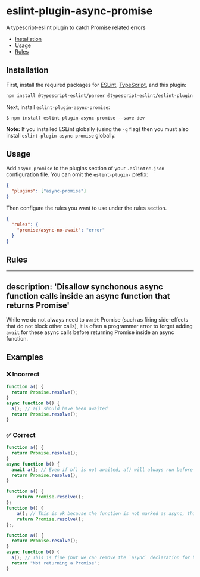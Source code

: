 # eslint-plugin-async-promise

A typescript-eslint plugin to catch Promise related errors

- [Installation](#installation)
- [Usage](#usage)
- [Rules](#rules)

<!-- END doctoc generated TOC please keep comment here to allow auto update -->

## Installation

First, install the required packages for [ESLint](https://eslint.org), [TypeScript](https://typescriptlang.org), and this plugin:

```bash npm2yarn
npm install @typescript-eslint/parser @typescript-eslint/eslint-plugin eslint typescript --save-dev
```

Next, install `eslint-plugin-async-promise`:

```
$ npm install eslint-plugin-async-promise --save-dev
```

**Note:** If you installed ESLint globally (using the `-g` flag) then you must
also install `eslint-plugin-async-promise` globally.

## Usage

Add `async-promise` to the plugins section of your `.eslintrc.json` configuration
file. You can omit the `eslint-plugin-` prefix:

```json
{
  "plugins": ["async-promise"]
}
```

Then configure the rules you want to use under the rules section.

```json
{
  "rules": {
    "promise/async-no-await": "error"
  }
}
```

## Rules

---

## description: 'Disallow synchonous async function calls inside an async function that returns Promise'

While we do not always need to `await` Promise (such as firing side-effects that do not block other calls), it is often a programmer error to forget adding `await` for these async calls before returning Promise inside an async function.

## Examples

<!--tabs-->

### ❌ Incorrect

```ts
function a() {
  return Promise.resolve();
}
async function b() {
  a(); // a() should have been awaited
  return Promise.resolve();
}
```

### ✅ Correct

```ts
function a() {
  return Promise.resolve();
}
async function b() {
  await a(); // Even if b() is not awaited, a() will always run before the return
  return Promise.resolve();
}
```

```ts
function a() {
    return Promise.resolve();
};
function b() {
    a(); // This is ok because the function is not marked as async, this can just be a side-effect
    return Promise.resolve();
};,
```

```ts
function a() {
  return Promise.resolve();
}
async function b() {
  a(); // This is fine (but we can remove the `async` declaration for b())
  return "Not returning a Promise";
}
```